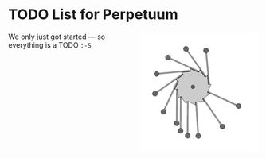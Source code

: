 # TODO List for Perpetuum

<img alt="Perpetuum Mobile" src="image/240px-PerpetuumMobile.gif" style="float: right;"/>

We only just got started &mdash; so everything is a TODO `:-S`

